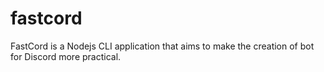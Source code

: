 # fastcord
FastCord is a Nodejs CLI application that aims to make the creation of bot for Discord more practical.
